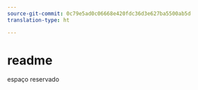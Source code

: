 ```yaml
---
source-git-commit: 0c79e5ad0c06668e420fdc36d3e627ba5500ab5d
translation-type: ht

---
```

# readme

espaço reservado
